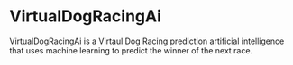 # VirtualDogRacingAi
VirtualDogRacingAi is a Virtaul Dog Racing prediction artificial intelligence that uses machine learning to predict the winner of the next race.
